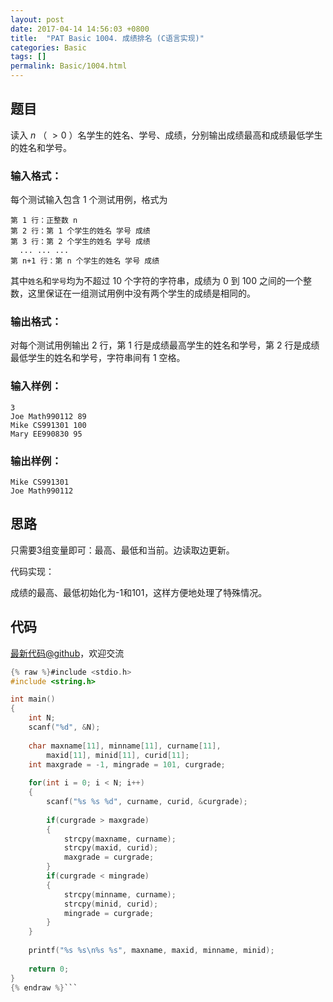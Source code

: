 ```yaml
---
layout: post
date: 2017-04-14 14:56:03 +0800
title:  "PAT Basic 1004. 成绩排名 (C语言实现)"
categories: Basic
tags: []
permalink: Basic/1004.html
---
```


## 题目

读入 $n$ （ $>0$ ）名学生的姓名、学号、成绩，分别输出成绩最高和成绩最低学生的姓名和学号。

### 输入格式：

每个测试输入包含 1 个测试用例，格式为

    
    
    第 1 行：正整数 n
    第 2 行：第 1 个学生的姓名 学号 成绩
    第 3 行：第 2 个学生的姓名 学号 成绩
      ... ... ...
    第 n+1 行：第 n 个学生的姓名 学号 成绩
    

其中`姓名`和`学号`均为不超过 10 个字符的字符串，成绩为 0 到 100 之间的一个整数，这里保证在一组测试用例中没有两个学生的成绩是相同的。

### 输出格式：

对每个测试用例输出 2 行，第 1 行是成绩最高学生的姓名和学号，第 2 行是成绩最低学生的姓名和学号，字符串间有 1 空格。

### 输入样例：

    
    
    3
    Joe Math990112 89
    Mike CS991301 100
    Mary EE990830 95
    

### 输出样例：

    
    
    Mike CS991301
    Joe Math990112
    



## 思路

只需要3组变量即可：最高、最低和当前。边读取边更新。

代码实现：

成绩的最高、最低初始化为-1和101，这样方便地处理了特殊情况。


## 代码

[最新代码@github](https://github.com/OliverLew/PAT/blob/master/PATBasic/1004.c)，欢迎交流
```c
{% raw %}#include <stdio.h>
#include <string.h>

int main()
{
    int N;
    scanf("%d", &N);
    
    char maxname[11], minname[11], curname[11], 
        maxid[11], minid[11], curid[11];
    int maxgrade = -1, mingrade = 101, curgrade;
    
    for(int i = 0; i < N; i++)
    {
        scanf("%s %s %d", curname, curid, &curgrade);
        
        if(curgrade > maxgrade)
        {
            strcpy(maxname, curname);
            strcpy(maxid, curid);
            maxgrade = curgrade;
        }
        if(curgrade < mingrade)
        {
            strcpy(minname, curname);
            strcpy(minid, curid);
            mingrade = curgrade;
        }
    }
    
    printf("%s %s\n%s %s", maxname, maxid, minname, minid);
    
    return 0;
}
{% endraw %}```